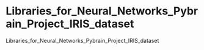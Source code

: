# Libraries_for_Neural_Networks_Pybrain_Project_IRIS_dataset
Libraries_for_Neural_Networks_Pybrain_Project_IRIS_dataset
